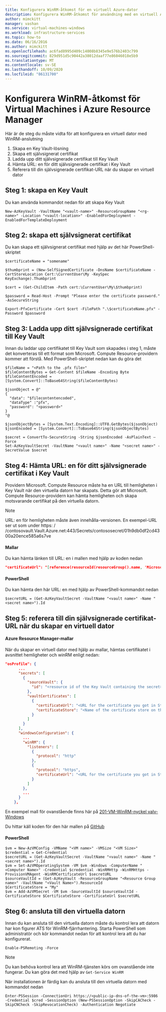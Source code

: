 ```yaml
---
title: Konfigurera WinRM-åtkomst för en virtuell Azure-dator
description: Konfigurera WinRM-åtkomst för användning med en virtuell Azure-dator som skapats i distributions modellen för Resource Manager.
author: mimckitt
manager: vashan
ms.service: virtual-machines-windows
ms.workload: infrastructure-services
ms.topic: how-to
ms.date: 06/16/2016
ms.author: mimckitt
ms.openlocfilehash: ac6fad8995d409c14008b8345e9e576b2403c799
ms.sourcegitcommit: 829d951d5c90442a38012daaf77e86046018e5b9
ms.translationtype: MT
ms.contentlocale: sv-SE
ms.lasthandoff: 10/09/2020
ms.locfileid: "86131700"
---
```

# <a name="setting-up-winrm-access-for-virtual-machines-in-azure-resource-manager"></a>Konfigurera WinRM-åtkomst för Virtual Machines i Azure Resource Manager

Här är de steg du måste vidta för att konfigurera en virtuell dator med WinRM-anslutning

1. Skapa en Key Vault-lösning
2. Skapa ett självsignerat certifikat
3. Ladda upp ditt självsignerade certifikat till Key Vault
4. Hämta URL: en för ditt självsignerade certifikat i Key Vault
5. Referera till din självsignerade certifikat-URL när du skapar en virtuell dator

 

## <a name="step-1-create-a-key-vault"></a>Steg 1: skapa en Key Vault
Du kan använda kommandot nedan för att skapa Key Vault

```azurepowershell
New-AzKeyVault -VaultName "<vault-name>" -ResourceGroupName "<rg-name>" -Location "<vault-location>" -EnabledForDeployment -EnabledForTemplateDeployment
```

## <a name="step-2-create-a-self-signed-certificate"></a>Steg 2: skapa ett självsignerat certifikat
Du kan skapa ett självsignerat certifikat med hjälp av det här PowerShell-skriptet

```azurepowershell
$certificateName = "somename"

$thumbprint = (New-SelfSignedCertificate -DnsName $certificateName -CertStoreLocation Cert:\CurrentUser\My -KeySpec KeyExchange).Thumbprint

$cert = (Get-ChildItem -Path cert:\CurrentUser\My\$thumbprint)

$password = Read-Host -Prompt "Please enter the certificate password." -AsSecureString

Export-PfxCertificate -Cert $cert -FilePath ".\$certificateName.pfx" -Password $password
```

## <a name="step-3-upload-your-self-signed-certificate-to-the-key-vault"></a>Steg 3: Ladda upp ditt självsignerade certifikat till Key Vault
Innan du laddar upp certifikatet till Key Vault som skapades i steg 1, måste det konverteras till ett format som Microsoft. Compute Resource-providern kommer att förstå. Med PowerShell-skriptet nedan kan du göra det

```azurepowershell
$fileName = "<Path to the .pfx file>"
$fileContentBytes = Get-Content $fileName -Encoding Byte
$fileContentEncoded = [System.Convert]::ToBase64String($fileContentBytes)

$jsonObject = @"
{
  "data": "$filecontentencoded",
  "dataType" :"pfx",
  "password": "<password>"
}
"@

$jsonObjectBytes = [System.Text.Encoding]::UTF8.GetBytes($jsonObject)
$jsonEncoded = [System.Convert]::ToBase64String($jsonObjectBytes)

$secret = ConvertTo-SecureString -String $jsonEncoded -AsPlainText –Force
Set-AzKeyVaultSecret -VaultName "<vault name>" -Name "<secret name>" -SecretValue $secret
```

## <a name="step-4-get-the-url-for-your-self-signed-certificate-in-the-key-vault"></a>Steg 4: Hämta URL: en för ditt självsignerade certifikat i Key Vault
Providern Microsoft. Compute Resource måste ha en URL till hemligheten i Key Vault när den virtuella datorn har skapats. Detta gör att Microsoft. Compute Resource-providern kan hämta hemligheten och skapa motsvarande certifikat på den virtuella datorn.

> [!NOTE]
> URL: en för hemligheten måste även innehålla-versionen. En exempel-URL ser ut som under https: \/ /contosovault.Vault.Azure.net:443/Secrets/contososecret/01h9db0df2cd4300a20ence585a6s7ve

#### <a name="templates"></a>Mallar
Du kan hämta länken till URL: en i mallen med hjälp av koden nedan

```json
"certificateUrl": "[reference(resourceId(resourceGroup().name, 'Microsoft.KeyVault/vaults/secrets', '<vault-name>', '<secret-name>'), '2015-06-01').secretUriWithVersion]"
```

#### <a name="powershell"></a>PowerShell
Du kan hämta den här URL: en med hjälp av PowerShell-kommandot nedan

```azurepowershell
$secretURL = (Get-AzKeyVaultSecret -VaultName "<vault name>" -Name "<secret name>").Id
```

## <a name="step-5-reference-your-self-signed-certificates-url-while-creating-a-vm"></a>Steg 5: referera till din självsignerade certifikat-URL när du skapar en virtuell dator
#### <a name="azure-resource-manager-templates"></a>Azure Resource Manager-mallar
När du skapar en virtuell dator med hjälp av mallar, hämtas certifikatet i avsnittet hemligheter och winRM enligt nedan:

```json
"osProfile": {
      ...
      "secrets": [
        {
          "sourceVault": {
            "id": "<resource id of the Key Vault containing the secret>"
          },
          "vaultCertificates": [
            {
              "certificateUrl": "<URL for the certificate you got in Step 4>",
              "certificateStore": "<Name of the certificate store on the VM>"
            }
          ]
        }
      ],
      "windowsConfiguration": {
        ...
        "winRM": {
          "listeners": [
            {
              "protocol": "http"
            },
            {
              "protocol": "https",
              "certificateUrl": "<URL for the certificate you got in Step 4>"
            }
          ]
        },
        ...
      }
    },
```

En exempel mall för ovanstående finns här på [201-VM-WinRM-nyckel valv-Windows](https://azure.microsoft.com/documentation/templates/201-vm-winrm-keyvault-windows)

Du hittar käll koden för den här mallen på [GitHub](https://github.com/Azure/azure-quickstart-templates/tree/master/201-vm-winrm-keyvault-windows)

#### <a name="powershell"></a>PowerShell
```azurepowershell
$vm = New-AzVMConfig -VMName "<VM name>" -VMSize "<VM Size>"
$credential = Get-Credential
$secretURL = (Get-AzKeyVaultSecret -VaultName "<vault name>" -Name "<secret name>").Id
$vm = Set-AzVMOperatingSystem -VM $vm -Windows -ComputerName "<Computer Name>" -Credential $credential -WinRMHttp -WinRMHttps -ProvisionVMAgent -WinRMCertificateUrl $secretURL
$sourceVaultId = (Get-AzKeyVault -ResourceGroupName "<Resource Group name>" -VaultName "<Vault Name>").ResourceId
$CertificateStore = "My"
$vm = Add-AzVMSecret -VM $vm -SourceVaultId $sourceVaultId -CertificateStore $CertificateStore -CertificateUrl $secretURL
```

## <a name="step-6-connecting-to-the-vm"></a>Steg 6: ansluta till den virtuella datorn
Innan du kan ansluta till den virtuella datorn måste du kontrol lera att datorn har kon figurer ATS för WinRM-fjärrhantering. Starta PowerShell som administratör och kör kommandot nedan för att kontrol lera att du har konfigurerat.

```azurepowershell
Enable-PSRemoting -Force
```

> [!NOTE]
> Du kan behöva kontrol lera att WinRM-tjänsten körs om ovanstående inte fungerar. Du kan göra det med hjälp av `Get-Service WinRM`
> 
> 

När installationen är färdig kan du ansluta till den virtuella datorn med kommandot nedan

```azurepowershell
Enter-PSSession -ConnectionUri https://<public-ip-dns-of-the-vm>:5986 -Credential $cred -SessionOption (New-PSSessionOption -SkipCACheck -SkipCNCheck -SkipRevocationCheck) -Authentication Negotiate
```
